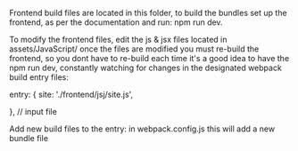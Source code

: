 Frontend build files are located in this folder, to build the bundles set up the frontend, as per the documentation and run: npm run dev.

To modify the frontend files, edit the js & jsx files located in assets/JavaScript/ once the files are modified you must re-build the frontend, so you dont have to re-build each time it's a good idea to have the npm run dev, constantly watching for changes in the designated webpack build entry files:

entry: {
    site: './frontend/jsj/site.js',

},  // input file

Add new build files to the entry: in webpack.config.js this will add a new bundle file
